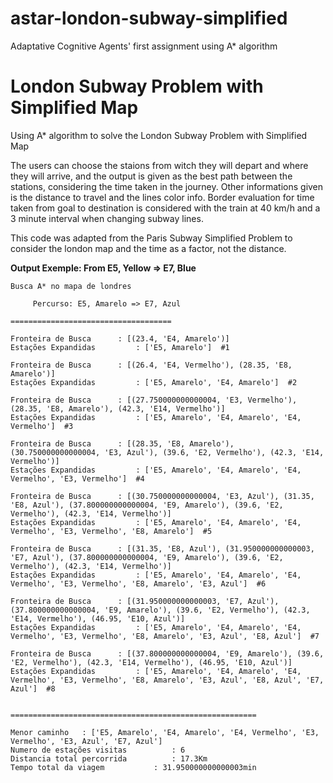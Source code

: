 # astar-london-subway-simplified

Adaptative Cognitive Agents' first assignment using A* algorithm

# London Subway Problem with Simplified Map

Using A* algorithm to solve the London Subway Problem with Simplified Map

The users can choose the staions from witch they will depart and where they will arrive, and the output is given as the best path between the stations, considering the time taken in the journey. Other informations given is the distance to travel and the lines color info. 
Border evaluation for time taken from goal to destination is considered with the train at 40 km/h and a 3 minute interval when changing subway lines.



This code was adapted from the Paris Subway Simplified Problem to consider the london map and the time as a factor, not the distance.


**Output Exemple: From E5, Yellow => E7, Blue**
```
Busca A* no mapa de londres

	 Percurso: E5, Amarelo => E7, Azul

====================================

Fronteira de Busca 		: [(23.4, 'E4, Amarelo')]
Estações Expandidas 		: ['E5, Amarelo']  #1

Fronteira de Busca 		: [(26.4, 'E4, Vermelho'), (28.35, 'E8, Amarelo')]
Estações Expandidas 		: ['E5, Amarelo', 'E4, Amarelo']  #2

Fronteira de Busca 		: [(27.750000000000004, 'E3, Vermelho'), (28.35, 'E8, Amarelo'), (42.3, 'E14, Vermelho')]
Estações Expandidas 		: ['E5, Amarelo', 'E4, Amarelo', 'E4, Vermelho']  #3

Fronteira de Busca 		: [(28.35, 'E8, Amarelo'), (30.750000000000004, 'E3, Azul'), (39.6, 'E2, Vermelho'), (42.3, 'E14, Vermelho')]
Estações Expandidas 		: ['E5, Amarelo', 'E4, Amarelo', 'E4, Vermelho', 'E3, Vermelho']  #4

Fronteira de Busca 		: [(30.750000000000004, 'E3, Azul'), (31.35, 'E8, Azul'), (37.800000000000004, 'E9, Amarelo'), (39.6, 'E2, Vermelho'), (42.3, 'E14, Vermelho')]
Estações Expandidas 		: ['E5, Amarelo', 'E4, Amarelo', 'E4, Vermelho', 'E3, Vermelho', 'E8, Amarelo']  #5

Fronteira de Busca 		: [(31.35, 'E8, Azul'), (31.950000000000003, 'E7, Azul'), (37.800000000000004, 'E9, Amarelo'), (39.6, 'E2, Vermelho'), (42.3, 'E14, Vermelho')]
Estações Expandidas 		: ['E5, Amarelo', 'E4, Amarelo', 'E4, Vermelho', 'E3, Vermelho', 'E8, Amarelo', 'E3, Azul']  #6

Fronteira de Busca 		: [(31.950000000000003, 'E7, Azul'), (37.800000000000004, 'E9, Amarelo'), (39.6, 'E2, Vermelho'), (42.3, 'E14, Vermelho'), (46.95, 'E10, Azul')]
Estações Expandidas 		: ['E5, Amarelo', 'E4, Amarelo', 'E4, Vermelho', 'E3, Vermelho', 'E8, Amarelo', 'E3, Azul', 'E8, Azul']  #7

Fronteira de Busca 		: [(37.800000000000004, 'E9, Amarelo'), (39.6, 'E2, Vermelho'), (42.3, 'E14, Vermelho'), (46.95, 'E10, Azul')]
Estações Expandidas 		: ['E5, Amarelo', 'E4, Amarelo', 'E4, Vermelho', 'E3, Vermelho', 'E8, Amarelo', 'E3, Azul', 'E8, Azul', 'E7, Azul']  #8


=======================================================

Menor caminho 	: ['E5, Amarelo', 'E4, Amarelo', 'E4, Vermelho', 'E3, Vermelho', 'E3, Azul', 'E7, Azul']
Numero de estações visitas 			: 6
Distancia total percorrida 			: 17.3Km
Tempo total da viagem 			: 31.950000000000003min
```
